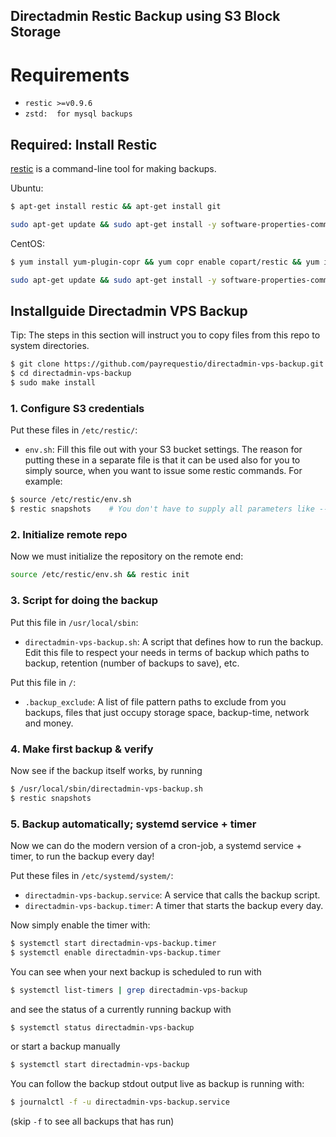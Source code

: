 ## Directadmin Restic Backup using S3 Block Storage

# Requirements
* `restic >=v0.9.6`
* `zstd:  for mysql backups`

## Required: Install Restic

[restic](https://restic.net/) is a command-line tool for making backups.

Ubuntu:
```bash
$ apt-get install restic && apt-get install git

sudo apt-get update && sudo apt-get install -y software-properties-common && sudo add-apt-repository -y ppa:copart/restic && sudo apt-get update && sudo apt-get install -y restic git
````

CentOS:
```bash
$ yum install yum-plugin-copr && yum copr enable copart/restic && yum install restic && yum install git

sudo apt-get update && sudo apt-get install -y software-properties-common && sudo add-apt-repository -y ppa:copart/restic && sudo apt-get update && sudo apt-get install -y restic git
````

## Installguide Directadmin VPS Backup

Tip: The steps in this section will instruct you to copy files from this repo to system directories.

```bash
$ git clone https://github.com/payrequestio/directadmin-vps-backup.git
$ cd directadmin-vps-backup
$ sudo make install
````


### 1. Configure S3 credentials
Put these files in `/etc/restic/`:
* `env.sh`: Fill this file out with your S3 bucket settings. The reason for putting these in a separate file is that it can be used also for you to simply source, when you want to issue some restic commands. For example:
```bash
$ source /etc/restic/env.sh
$ restic snapshots    # You don't have to supply all parameters like --repo, as they are now in your environment!
````

### 2. Initialize remote repo
Now we must initialize the repository on the remote end:
```bash
source /etc/restic/env.sh && restic init
```

### 3. Script for doing the backup
Put this file in `/usr/local/sbin`:
* `directadmin-vps-backup.sh`: A script that defines how to run the backup. Edit this file to respect your needs in terms of backup which paths to backup, retention (number of backups to save), etc.

Put this file in `/`:
* `.backup_exclude`: A list of file pattern paths to exclude from you backups, files that just occupy storage space, backup-time, network and money.


### 4. Make first backup & verify
Now see if the backup itself works, by running

```bash
$ /usr/local/sbin/directadmin-vps-backup.sh
$ restic snapshots
````

### 5. Backup automatically; systemd service + timer
Now we can do the modern version of a cron-job, a systemd service + timer, to run the backup every day!


Put these files in `/etc/systemd/system/`:
* `directadmin-vps-backup.service`: A service that calls the backup script.
* `directadmin-vps-backup.timer`: A timer that starts the backup every day.


Now simply enable the timer with:
```bash
$ systemctl start directadmin-vps-backup.timer
$ systemctl enable directadmin-vps-backup.timer
````

You can see when your next backup is scheduled to run with
```bash
$ systemctl list-timers | grep directadmin-vps-backup
```

and see the status of a currently running backup with

```bash
$ systemctl status directadmin-vps-backup
```

or start a backup manually

```bash
$ systemctl start directadmin-vps-backup
```

You can follow the backup stdout output live as backup is running with:

```bash
$ journalctl -f -u directadmin-vps-backup.service
````

(skip `-f` to see all backups that has run)

